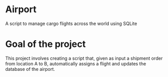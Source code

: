 # Airport
A script to manage cargo flights across the world using SQLite

# Goal of the project
This project involves creating a script that, given as input a shipment order from location A to B, automatically assigns a flight and updates the database of the airport. 
